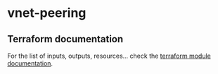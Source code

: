 # vnet-peering

## Terraform documentation
For the list of inputs, outputs, resources... check the [terraform module documentation](tfdocs.md).
